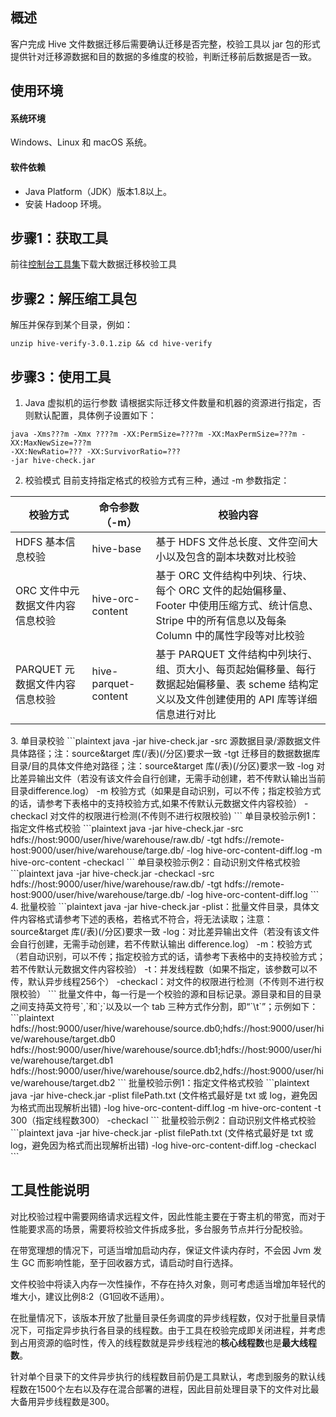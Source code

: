 ## 概述

客户完成 Hive 文件数据迁移后需要确认迁移是否完整，校验工具以 jar 包的形式提供针对迁移源数据和目的数据的多维度的校验，判断迁移前后数据是否一致。


## 使用环境
#### 系统环境

Windows、Linux 和 macOS 系统。

#### 软件依赖

- Java Platform（JDK）版本1.8以上。
- 安装 Hadoop 环境。


## 步骤1：获取工具

前往[控制台工具集](https://console.cloud.tencent.com/msp)下载大数据迁移校验工具

## 步骤2：解压缩工具包
解压并保存到某个目录，例如：
```plaintext
unzip hive-verify-3.0.1.zip && cd hive-verify
```

## 步骤3：使用工具
1. Java 虚拟机的运行参数
请根据实际迁移文件数量和机器的资源进行指定，否则默认配置，具体例子设置如下：
```plaintext
java -Xms???m -Xmx ????m -XX:PermSize=????m -XX:MaxPermSize=???m -XX:MaxNewSize=???m
-XX:NewRatio=??? -XX:SurvivorRatio=???
-jar hive-check.jar
```
2. 校验模式
目前支持指定格式的校验方式有三种，通过 -m 参数指定：
<table>
<thead>
<tr>
<th>校验方式</th>
<th>命令参数（-m）</th>
<th>校验内容</th>
</tr>
</thead>
<tbody><tr>
<td>HDFS 基本信息校验</td>
<td>hive-base</td>
<td>基于 HDFS 文件总长度、文件空间大小以及包含的副本块数对比校验</td>
</tr>
<tr>
<td>ORC 文件中元数据文件内容信息校验</td>
<td>hive-orc-content</td>
<td>基于 ORC 文件结构中列块、行块、每个 ORC 文件的起始偏移量、Footer 中使用压缩方式、统计信息、Stripe 中的所有信息以及每条 Column 中的属性字段等对比校验</td>
</tr>
<tr>
<td>PARQUET 元数据文件内容信息校验</td>
<td>hive-parquet-content</td>
<td>基于 PARQUET 文件结构中列块行、组、页大小、每页起始偏移量、每行数据起始偏移量、表 scheme 结构定义以及文件创建使用的 API 库等详细信息进行对比</td>
</tr>
</tbody></table>
3. 单目录校验
```plaintext
java -jar hive-check.jar 
	 -src 源数据目录/源数据文件具体路径；注：source&target 库(/表)(/分区)要求一致
	 -tgt 迁移目的数据数据库目录/目的具体文件绝对路径；注：source&target 库(/表)(/分区)要求一致
	 -log 对比差异输出文件（若没有该文件会自行创建，无需手动创建，若不传默认输出当前目录difference.log）
	 -m  校验方式（如果是自动识别，可以不传；指定校验方式的话，请参考下表格中的支持校验方式,如果不传默认元数据文件内容校验）
	 -checkacl 对文件的权限进行检测(不传则不进行权限校验)
```
单目录校验示例1：指定文件格式校验
```plaintext
java -jar hive-check.jar
	-src hdfs://host:9000/user/hive/warehouse/raw.db/
	-tgt hdfs://remote-host:9000/user/hive/warehouse/targe.db/
	-log hive-orc-content-diff.log
	-m hive-orc-content  
	-checkacl
```
单目录校验示例2：自动识别文件格式校验
```plaintext
java -jar hive-check.jar
	-checkacl
	-src hdfs://host:9000/user/hive/warehouse/raw.db/
	-tgt hdfs://remote-host:9000/user/hive/warehouse/targe.db/
	-log hive-orc-content-diff.log
```
4. 批量校验
```plaintext
java -jar hive-check.jar 
	-plist：批量文件目录，具体文件内容格式请参考下述的表格，若格式不符合，将无法读取；注意：source&target 库(/表)(/分区)要求一致
	-log：对比差异输出文件（若没有该文件会自行创建，无需手动创建，若不传默认输出 difference.log）
	-m：校验方式（若自动识别，可以不传；指定校验方式的话，请参考下表格中的支持校验方式；若不传默认元数据文件内容校验）
	-t：并发线程数（如果不指定，该参数可以不传，默认异步线程256个）
	-checkacl：对文件的权限进行检测（不传则不进行权限校验）
```
批量文件中，每一行是一个校验的源和目标记录。源目录和目的目录之间支持英文符号`,`和`;`以及以一个 tab 三种方式作分割，即“`\t`”；示例如下：
```plaintext
hdfs://host:9000/user/hive/warehouse/source.db0;hdfs://host:9000/user/hive/warehouse/target.db0
hdfs://host:9000/user/hive/warehouse/source.db1;hdfs://host:9000/user/hive/warehouse/target.db1
hdfs://host:9000/user/hive/warehouse/source.db2,hdfs://host:9000/user/hive/warehouse/target.db2
```
批量校验示例1：指定文件格式校验
```plaintext
java -jar hive-check.jar
	-plist filePath.txt (文件格式最好是 txt 或 log，避免因为格式而出现解析出错)
	-log hive-orc-content-diff.log
	-m hive-orc-content 
	-t 300（指定线程数300）
	-checkacl
```
批量校验示例2：自动识别文件格式校验
```plaintext
java -jar hive-check.jar
	-plist filePath.txt (文件格式最好是 txt 或 log，避免因为格式而出现解析出错)
	-log hive-orc-content-diff.log
	-checkacl
```

## 工具性能说明
对比校验过程中需要网络请求远程文件，因此性能主要在于寄主机的带宽，而对于性能要求高的场景，需要将校验文件拆成多批，多台服务节点并行分配校验。

 在带宽理想的情况下，可适当增加启动内存，保证文件读内存时，不会因 Jvm 发生 GC 而影响性能，至于回收器方式，请启动时自行选择。

 文件校验中将读入内存一次性操作，不存在持久对象，则可考虑适当增加年轻代的堆大小，建议比例8:2（G1回收不适用）。

 在批量情况下，该版本开放了批量目录任务调度的异步线程数，仅对于批量目录情况下，可指定异步执行各目录的线程数。由于工具在校验完成即关闭进程，并考虑到占用资源的临时性，传入的线程数就是异步线程池的**核心线程数**也是**最大线程数**。

 针对单个目录下的文件异步执行的线程数目前仍是工具默认，考虑到服务的默认线程数在1500个左右以及存在混合部署的进程，因此目前处理目录下的文件对比最大备用异步线程数是300。





